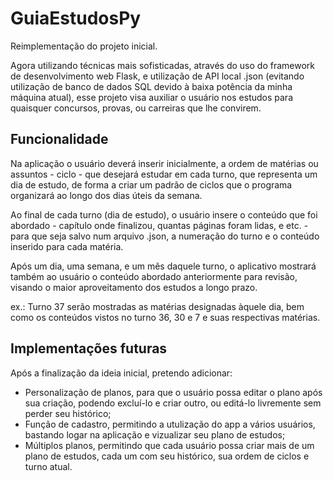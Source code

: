 # GuiaEstudosPy

Reimplementação do projeto inicial.

Agora utilizando técnicas mais sofisticadas, através do uso do framework de desenvolvimento web Flask, e utilização de API local .json (evitando utilização de banco de dados SQL devido à baixa potência da minha máquina atual), esse projeto visa auxiliar o usuário nos estudos para quaisquer concursos, provas, ou carreiras que lhe convirem.

## Funcionalidade

Na aplicação o usuário deverá inserir inicialmente, a ordem de matérias ou assuntos - ciclo -  que desejará estudar em cada turno, que representa um dia de estudo, de forma a criar um padrão de ciclos que o programa organizará ao longo dos dias úteis da semana.

Ao final de cada turno (dia de estudo), o usuário insere o conteúdo que foi abordado - capítulo onde finalizou, quantas páginas foram lidas, e etc. - para que seja salvo num arquivo .json, a numeração do turno e o conteúdo inserido para cada matéria.

Após um dia, uma semana, e um mês daquele turno, o aplicativo mostrará também ao usuário o conteúdo abordado anteriormente para revisão, visando o maior aproveitamento dos estudos a longo prazo.

ex.: Turno 37 serão mostradas as matérias designadas àquele dia, bem como os conteúdos vistos no turno 36, 30 e 7 e suas respectivas matérias.

## Implementações futuras

Após a finalização da ideia inicial, pretendo adicionar:

- Personalização de planos, para que o usuário possa editar o plano após sua criação, podendo excluí-lo e criar outro, ou editá-lo livremente sem perder seu histórico;
- Função de cadastro, permitindo a utulização do app a vários usuários, bastando logar na aplicação e vizualizar seu plano de estudos;
- Múltiplos planos, permitindo que cada usuário possa criar mais de um plano de estudos, cada um com seu histórico, sua ordem de ciclos e turno atual.
